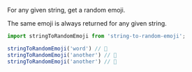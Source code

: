 For any given string, get a random emoji.

The same emoji is always returned for any given string.

```js
import stringToRandomEmoji from 'string-to-random-emoji';

stringToRandomEmoji('word') // 🧨
stringToRandomEmoji('another') // 🐴
stringToRandomEmoji('another') // 🐴
```
